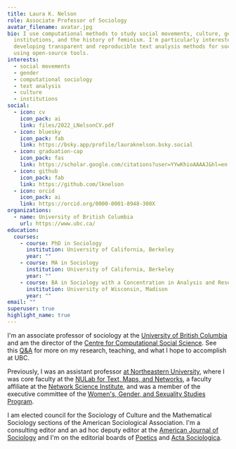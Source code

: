```yaml
---
title: Laura K. Nelson
role: Associate Professor of Sociology
avatar_filename: avatar.jpg
bio: I use computational methods to study social movements, culture, gender,
  institutions, and the history of feminism. I'm particularly interested in
  developing transparent and reproducible text analysis methods for sociology
  using open-source tools.
interests:
  - social movements
  - gender
  - computational sociology
  - text analysis
  - culture
  - institutions
social:
  - icon: cv
    icon_pack: ai
    link: files/2022_LNelsonCV.pdf
  - icon: bluesky
    icon_pack: fab
    link: https://bsky.app/profile/lauraknelson.bsky.social
  - icon: graduation-cap
    icon_pack: fas
    link: https://scholar.google.com/citations?user=YYwKhioAAAAJ&hl=en
  - icon: github
    icon_pack: fab
    link: https://github.com/lknelson
  - icon: orcid
    icon_pack: ai
    link: https://orcid.org/0000-0001-8948-300X
organizations:
  - name: University of British Columbia
    url: https://www.ubc.ca/
education:
  courses:
    - course: PhD in Sociology
      institution: University of California, Berkeley
      year: ""
    - course: MA in Sociology
      institution: University of California, Berkeley
      year: ""
    - course: BA in Sociology with a Concentration in Analysis and Research
      institution: University of Wisconsin, Madison
      year: ""
email: ""
superuser: true
highlight_name: true
---
```

I'm an associate professor of sociology at the [University of British Columbia](https://sociology.ubc.ca/profile/laura-nelson/) and am the director of the [Centre for Computational Social Science](https://ccss.arts.ubc.ca/). See this [Q&A](https://sociology.ubc.ca/news/qa-with-newly-appointed-assistant-professor-dr-laura-nelson/) for more on my research, teaching, and what I hope to accomplish at UBC.

Previously, I was an assistant professor [at Northeastern University](https://www.northeastern.edu/cssh/), where I was core faculty at the [NULab for Text, Maps, and Networks](https://web.northeastern.edu/nulab/), a faculty affiliate at the [Network Science Institute](https://www.networkscienceinstitute.org/), and was a member of the executive committee of the [Women's, Gender, and Sexuality Studies Program](https://cssh.northeastern.edu/wgss/).

I am elected council for the Sociology of Culture and the Mathematical Sociology sections of the American Sociological Association. I'm a consulting editor and an ad hoc deputy editor at the [American Journal of Sociology](https://www.journals.uchicago.edu/toc/ajs/current) and I'm on the editorial boards of [Poetics](https://www.sciencedirect.com/journal/poetics) and [Acta Sociologica](https://journals.sagepub.com/home/asj).
